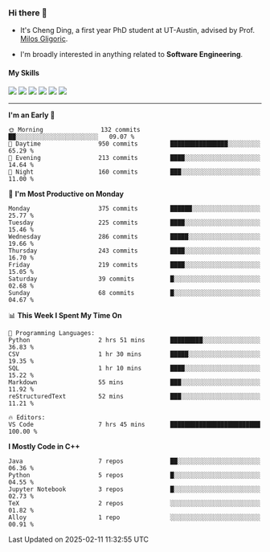 ### Hi there 👋

* It's Cheng Ding, a first year PhD student at UT-Austin, advised by Prof. [Milos Gligoric](https://users.ece.utexas.edu/~gligoric/).

* I'm broadly interested in anything related to **Software Engineering**.

#### My Skills

![](https://img.shields.io/badge/C++-65318e?logo=cplusplus&logoColor=fff)
![](https://img.shields.io/badge/Python-3e74a2?logo=python&logoColor=fff)
![](https://img.shields.io/badge/C-5654a2?logo=c&logoColor=fff)
![](https://img.shields.io/badge/Go-00aaff?logo=go&logoColor=fff)
![](https://img.shields.io/badge/Docker-0088ff?logo=docker&logoColor=fff)
![](https://img.shields.io/badge/Apache-D22128?logo=apache&logoColor=fff)

---
<!--START_SECTION:waka-->
**I'm an Early 🐤** 

```text
🌞 Morning                132 commits         ██░░░░░░░░░░░░░░░░░░░░░░░   09.07 % 
🌆 Daytime                950 commits         ████████████████░░░░░░░░░   65.29 % 
🌃 Evening                213 commits         ████░░░░░░░░░░░░░░░░░░░░░   14.64 % 
🌙 Night                  160 commits         ███░░░░░░░░░░░░░░░░░░░░░░   11.00 % 
```
📅 **I'm Most Productive on Monday** 

```text
Monday                   375 commits         ██████░░░░░░░░░░░░░░░░░░░   25.77 % 
Tuesday                  225 commits         ████░░░░░░░░░░░░░░░░░░░░░   15.46 % 
Wednesday                286 commits         █████░░░░░░░░░░░░░░░░░░░░   19.66 % 
Thursday                 243 commits         ████░░░░░░░░░░░░░░░░░░░░░   16.70 % 
Friday                   219 commits         ████░░░░░░░░░░░░░░░░░░░░░   15.05 % 
Saturday                 39 commits          █░░░░░░░░░░░░░░░░░░░░░░░░   02.68 % 
Sunday                   68 commits          █░░░░░░░░░░░░░░░░░░░░░░░░   04.67 % 
```


📊 **This Week I Spent My Time On** 

```text
💬 Programming Languages: 
Python                   2 hrs 51 mins       █████████░░░░░░░░░░░░░░░░   36.83 % 
CSV                      1 hr 30 mins        █████░░░░░░░░░░░░░░░░░░░░   19.35 % 
SQL                      1 hr 10 mins        ████░░░░░░░░░░░░░░░░░░░░░   15.22 % 
Markdown                 55 mins             ███░░░░░░░░░░░░░░░░░░░░░░   11.92 % 
reStructuredText         52 mins             ███░░░░░░░░░░░░░░░░░░░░░░   11.21 % 

🔥 Editors: 
VS Code                  7 hrs 45 mins       █████████████████████████   100.00 % 
```

**I Mostly Code in C++** 

```text
Java                     7 repos             ██░░░░░░░░░░░░░░░░░░░░░░░   06.36 % 
Python                   5 repos             █░░░░░░░░░░░░░░░░░░░░░░░░   04.55 % 
Jupyter Notebook         3 repos             █░░░░░░░░░░░░░░░░░░░░░░░░   02.73 % 
TeX                      2 repos             ░░░░░░░░░░░░░░░░░░░░░░░░░   01.82 % 
Alloy                    1 repo              ░░░░░░░░░░░░░░░░░░░░░░░░░   00.91 % 
```




 Last Updated on 2025-02-11 11:32:55 UTC
<!--END_SECTION:waka-->
